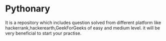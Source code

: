 # Pythonary
It is a repository which includes question solved from different platform like hackerrank,hackerearth,GeekForGeeks of easy and medium level.
it will be very beneficial to start your practise.
